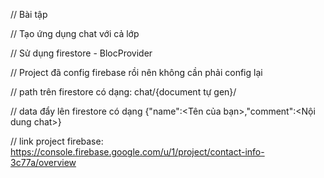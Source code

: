 // Bài tập

// Tạo ứng dụng chat với cả lớp

// Sử dụng firestore - BlocProvider

// Project đã config firebase rồi nên không cần phải config lại

// path trên firestore có dạng: chat/{document tự gen}/

// data đẩy lên firestore có dạng  {"name":<Tên của bạn>,"comment":<Nội dung chat>}

// link project firebase: https://console.firebase.google.com/u/1/project/contact-info-3c77a/overview

